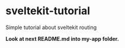 # sveltekit-tutorial

Simple tutorial about sveltekit routing

**Look at next README.md into my-app folder.**